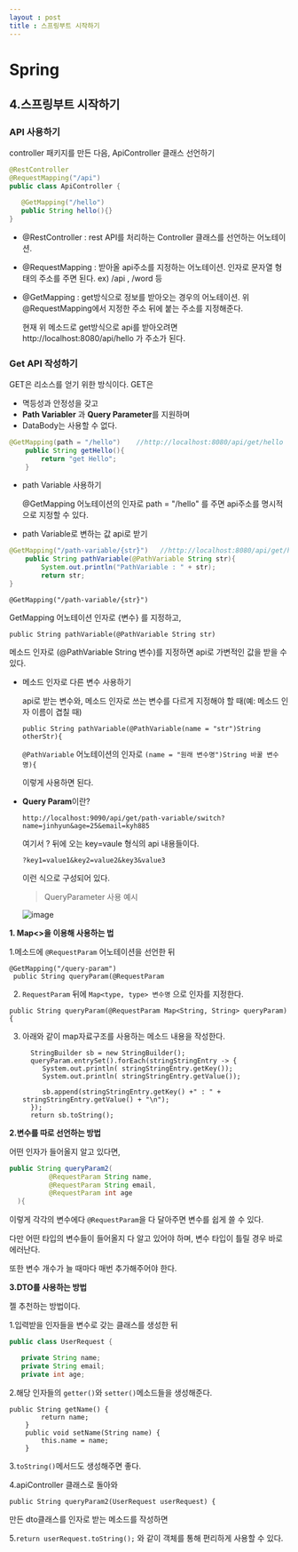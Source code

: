 ```yaml
---
layout : post
title : 스프링부트 시작하기
---
```


# Spring
  ## 4.스프링부트 시작하기
  
  ### API 사용하기
 
  controller 패키지를 만든 다음, ApiController 클래스 선언하기
 
 ```java
@RestController
@RequestMapping("/api")
public class ApiController {

    @GetMapping("/hello")
    public String hello(){} 
}
 ```
* @RestController : rest API를 처리하는 Controller 클래스를 선언하는 어노테이션.
 
* @RequestMapping : 받아올 api주소를 지정하는 어노테이션. 인자로 문자열 형태의 주소를 주면 된다. ex) /api , /word 등   
 
* @GetMapping : get방식으로 정보를 받아오는 경우의 어노테이션. 위 @RequestMapping에서 지정한 주소 뒤에 붙는 주소를 지정해준다.
    
    현재 위 메소드로 get방식으로 api를 받아오려면 http://localhost:8080/api/hello 가 주소가 된다.


### Get API 작성하기

GET은 리소스를 얻기 위한 방식이다. GET은
  * 멱등성과 안정성을 갖고
  * **Path Variabler** 과 **Query Parameter**를 지원하며
  * DataBody는 사용할 수 없다.

```java
@GetMapping(path = "/hello")    //http://localhost:8080/api/get/hello
    public String getHello(){
        return "get Hello";
    }
```
* path Variable 사용하기

  @GetMapping 어노테이션의 인자로 path = "/hello" 를 주면 api주소를 명시적으로 지정할 수 있다.

* path Variable로 변하는 값 api로 받기

```java
@GetMapping("/path-variable/{str}")   //http://localhost:8080/api/get/hello/{str}
    public String pathVariable(@PathVariable String str){
        System.out.println("PathVariable : " + str);
        return str;
}
```

  `@GetMapping("/path-variable/{str}")`

  GetMapping 어노테이션 인자로 {변수} 를 지정하고,

  `public String pathVariable(@PathVariable String str)`

  메소드 인자로 (@PathVariable String 변수)를 지정하면 api로 가변적인 값을 받을 수 있다.

  * 메소드 인자로 다른 변수 사용하기

    api로 받는 변수와, 메소드 인자로 쓰는 변수를 다르게 지정해야 할 때(예: 메소드 인자 이름이 겹칠 때)

    `public String pathVariable(@PathVariable(name = "str")String otherStr){`

    `@PathVariable` 어노테이션의 인자로 `(name = "원래 변수명")String 바꿀 변수명){`

    이렇게 사용하면 된다.
    

* **Query Param**이란?

  `http://localhost:9090/api/get/path-variable/switch?name=jinhyun&age=25&email=kyh885`
  
  여기서 ? 뒤에 오는 key=vaule 형식의 api 내용들이다.
  
  `?key1=value1&key2=value2&key3&value3`
  
  이런 식으로 구성되어 있다.
  
  >QueryParameter 사용 예시
  >
  ![image](https://user-images.githubusercontent.com/75404119/146638273-e8cd6a8b-4919-4ba6-93e3-0df00ce2d16a.png)
  
 
  
**1. Map<>을 이용해 사용하는 법**

1.메소드에 `@RequestParam` 어노테이션을 선언한 뒤
       
    @GetMapping("/query-param")
     public String queryParam(@RequestParam 

   2. `RequestParam` 뒤에 `Map<type, type> 변수명` 으로 인자를 지정한다.
      
   `public String queryParam(@RequestParam Map<String, String> queryParam){`


   3. 아래와 같이 map자료구조를 사용하는 메소드 내용을 작성한다.
      
            StringBuilder sb = new StringBuilder();
            queryParam.entrySet().forEach(stringStringEntry -> {
               System.out.println( stringStringEntry.getKey());
               System.out.println( stringStringEntry.getValue());

               sb.append(stringStringEntry.getKey() +" : " + stringStringEntry.getValue() + "\n");
            });
            return sb.toString();
            
            
**2.변수를 따로 선언하는 방법**
  
  어떤 인자가 들어올지 알고 있다면,
  ```java
  public String queryParam2(
            @RequestParam String name,
            @RequestParam String email,
            @RequestParam int age
    ){
 ```
    
 이렇게 각각의 변수에다 `@RequestParam`을 다 달아주면 변수를 쉽게 쓸 수 있다.
    
 다만 어떤 타입의 변수들이 들어올지 다 알고 있어야 하며, 변수 타입이 틀릴 경우 바로 에러난다.
    
 또한 변수 개수가 늘 때마다 매번 추가해주어야 한다.
 
 
 
 **3.DTO를 사용하는 방법**
 
 젤 추천하는 방법이다.
 
 1.입력받을 인자들을 변수로 갖는 클래스를 생성한 뒤
 ```java
 public class UserRequest {

    private String name;
    private String email;
    private int age;
```

2.해당 인자들의 `getter()`와 `setter()`메소드들을 생성해준다.
```
public String getName() {
        return name;
    }
    public void setName(String name) {
        this.name = name;
    }
```


3.`toString()`메서드도 생성해주면 좋다.


4.apiController 클래스로 돌아와

`public String queryParam2(UserRequest userRequest) {`

만든 dto클래스를 인자로 받는 메소드를 작성하면 


5.`return userRequest.toString();` 와 같이 객체를 통해 편리하게 사용할 수 있다.

  
  






